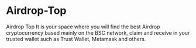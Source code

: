 # Airdrop-Top
Airdrop Top It is your space where you will find the best Airdrop cryptocurrency based mainly on the BSC network, claim and receive in your trusted wallet such as Trust Wallet, Metamask and others.
